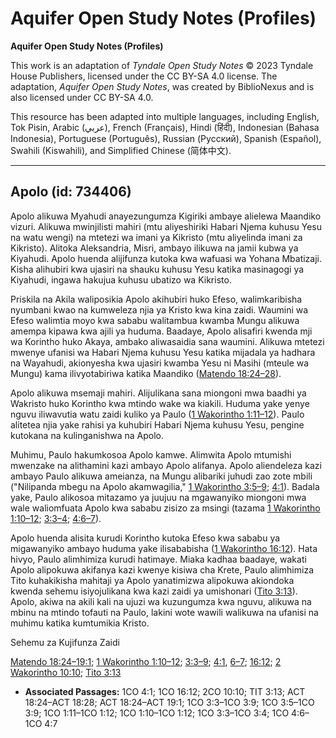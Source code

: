 # Aquifer Open Study Notes (Profiles)

**Aquifer Open Study Notes (Profiles)**

This work is an adaptation of *Tyndale Open Study Notes* © 2023 Tyndale House Publishers, licensed under the CC BY\-SA 4\.0 license. The adaptation, *Aquifer Open Study Notes*, was created by BiblioNexus and is also licensed under CC BY\-SA 4\.0\.

This resource has been adapted into multiple languages, including English, Tok Pisin, Arabic (عربي), French (Français), Hindi (हिंदी), Indonesian (Bahasa Indonesia), Portuguese (Português), Russian (Русский), Spanish (Español), Swahili (Kiswahili), and Simplified Chinese (简体中文).



--------------------------------

## Apolo (id: 734406)

Apolo alikuwa Myahudi anayezungumza Kigiriki ambaye alielewa Maandiko vizuri. Alikuwa mwinjilisti mahiri (mtu aliyeshiriki Habari Njema kuhusu Yesu na watu wengi) na mtetezi wa imani ya Kikristo (mtu aliyelinda imani za Kikristo). Alitoka Aleksandria, Misri, ambayo ilikuwa na jamii kubwa ya Kiyahudi. Apolo huenda alijifunza kutoka kwa wafuasi wa Yohana Mbatizaji. Kisha alihubiri kwa ujasiri na shauku kuhusu Yesu katika masinagogi ya Kiyahudi, ingawa hakujua kuhusu ubatizo wa Kikristo.

Priskila na Akila waliposikia Apolo akihubiri huko Efeso, walimkaribisha nyumbani kwao na kumweleza njia ya Kristo kwa kina zaidi. Waumini wa Efeso walimtia moyo kwa sababu walitambua kwamba Mungu alikuwa amempa kipawa kwa ajili ya huduma. Baadaye, Apolo alisafiri kwenda mji wa Korintho huko Akaya, ambako aliwasaidia sana waumini. Alikuwa mtetezi mwenye ufanisi wa Habari Njema kuhusu Yesu katika mijadala ya hadhara na Wayahudi, akionyesha kwa ujasiri kwamba Yesu ni Masihi (mteule wa Mungu) kama ilivyotabiriwa katika Maandiko ([Matendo 18:24–28](https://ref.ly/Acts18:24-Acts18:28)).

Apolo alikuwa msemaji mahiri. Alijulikana sana miongoni mwa baadhi ya Wakristo huko Korintho kwa mtindo wake wa kiakili. Huduma yake yenye nguvu iliwavutia watu zaidi kuliko ya Paulo ([1 Wakorintho 1:11–12](https://ref.ly/1Cor1:11-1Cor1:12)). Paulo alitetea njia yake rahisi ya kuhubiri Habari Njema kuhusu Yesu, pengine kutokana na kulinganishwa na Apolo.

Muhimu, Paulo hakumkosoa Apolo kamwe. Alimwita Apolo mtumishi mwenzake na alithamini kazi ambayo Apolo alifanya. Apolo aliendeleza kazi ambayo Paulo alikuwa ameianza, na Mungu alibariki juhudi zao zote mbili ("Nilipanda mbegu na Apolo akamwagilia," [1 Wakorintho 3:5–9](https://ref.ly/1Cor3:5-1Cor3:9); [4:1](https://ref.ly/1Cor4:1)). Badala yake, Paulo alikosoa mitazamo ya juujuu na mgawanyiko miongoni mwa wale waliomfuata Apolo kwa sababu zisizo za msingi (tazama [1 Wakorintho 1:10–12](https://ref.ly/1Cor1:10-1Cor1:12); [3:3–4](https://ref.ly/1Cor3:3-1Cor3:4); [4:6–7](https://ref.ly/1Cor4:6-1Cor4:7)).

Apolo huenda alisita kurudi Korintho kutoka Efeso kwa sababu ya migawanyiko ambayo huduma yake ilisababisha ([1 Wakorintho 16:12](https://ref.ly/1Cor16:12)). Hata hivyo, Paulo alimhimiza kurudi hatimaye. Miaka kadhaa baadaye, wakati Apolo alipokuwa akifanya kazi kwenye kisiwa cha Krete, Paulo alimhimiza Tito kuhakikisha mahitaji ya Apolo yanatimizwa alipokuwa akiondoka kwenda sehemu isiyojulikana kwa kazi zaidi ya umishonari ([Tito 3:13](https://ref.ly/Titus3:13)). Apolo, akiwa na akili kali na ujuzi wa kuzungumza kwa nguvu, alikuwa na mbinu na mtindo tofauti na Paulo, lakini wote wawili walikuwa na ufanisi na muhimu katika kumtumikia Kristo.

Sehemu za Kujifunza Zaidi

[Matendo 18:24–19:1](https://ref.ly/Acts18:24-Acts19:1); [1 Wakorintho 1:10–12](https://ref.ly/1Cor1:10-1Cor1:12); [3:3–9](https://ref.ly/1Cor3:3-1Cor3:9); [4:1](https://ref.ly/1Cor4:1), [6–7](https://ref.ly/1Cor4:6-1Cor4:7); [16:12](https://ref.ly/1Cor16:12); [2 Wakorintho 10:10](https://ref.ly/2Cor10:10); [Tito 3:13](https://ref.ly/Titus3:13)

* **Associated Passages:** 1CO 4:1; 1CO 16:12; 2CO 10:10; TIT 3:13; ACT 18:24–ACT 18:28; ACT 18:24–ACT 19:1; 1CO 3:3–1CO 3:9; 1CO 3:5–1CO 3:9; 1CO 1:11–1CO 1:12; 1CO 1:10–1CO 1:12; 1CO 3:3–1CO 3:4; 1CO 4:6–1CO 4:7

